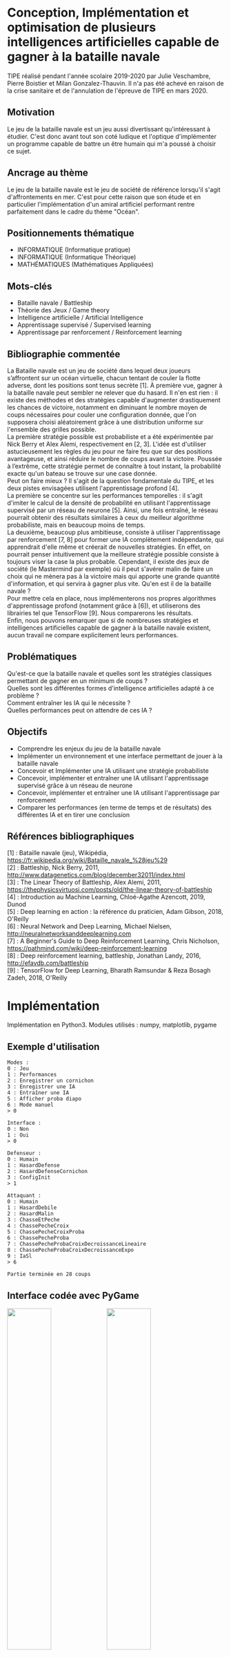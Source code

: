 # Conception, Implémentation et optimisation de plusieurs intelligences artificielles capable de gagner à la bataille navale

TIPE réalisé pendant l'année scolaire 2019-2020 par Julie Veschambre, Pierre Boistier et Milan Gonzalez-Thauvin. Il n'a pas été achevé en raison de la crise sanitaire et de l'annulation de l'épreuve de TIPE en mars 2020.


## Motivation
Le jeu de la bataille navale est un jeu aussi divertissant qu'intéressant à étudier. C'est donc avant tout son coté ludique et l'optique d'implémenter un programme capable de battre un être humain qui m'a poussé à choisir ce sujet.


## Ancrage au thème
Le jeu de la bataille navale est le jeu de société de référence lorsqu'il s'agit d'affrontements en mer. C'est pour cette raison que son étude et en particulier l'implémentation d'un amiral artificiel performant rentre parfaitement dans le cadre du thème "Océan".

## Positionnements thématique
* INFORMATIQUE (Informatique pratique)
* INFORMATIQUE (Informatique Théorique)
* MATHÉMATIQUES (Mathématiques Appliquées)

## Mots-clés
* Bataille navale / Battleship
* Théorie des Jeux / Game theory
* Intelligence artificielle / Artificial Intelligence
* Apprentissage supervisé / Supervised learning
* Apprentissage par renforcement / Reinforcement learning


## Bibliographie commentée
La Bataille navale est un jeu de société dans lequel deux joueurs s’affrontent sur un océan virtuelle, chacun tentant de couler la flotte adverse, dont les positions sont tenus secrète [1]. À première vue, gagner à la bataille navale peut sembler ne relever que du hasard. Il n'en est rien : il existe des méthodes et des stratégies capable d'augmenter drastiquement les chances de victoire, notamment en diminuant le nombre moyen de coups nécessaires pour couler une configuration donnée, que l'on supposera choisi aléatoirement grâce à une distribution uniforme sur l'ensemble des grilles possible.  
La première stratégie possible est probabiliste et a été expérimentée par Nick Berry et Alex Alemi, respectivement en [2, 3]. L'idée est d'utiliser astucieusement les règles du jeu pour ne faire feu que sur des positions avantageuse, et ainsi réduire le nombre de coups avant la victoire. Poussée à l’extrême, cette stratégie permet de connaître à tout instant, la probabilité exacte qu'un bateau se trouve sur une case donnée.  
Peut on faire mieux ? Il s'agit de la question fondamentale du TIPE, et les deux pistes envisagées utilisent l'apprentissage profond [4].  
La première se concentre sur les performances temporelles : il s'agit d'imiter le calcul de la densité de probabilité en utilisant l'apprentissage supervisé par un réseau de neurone [5]. Ainsi, une fois entraîné, le réseau pourrait obtenir des résultats similaires à ceux du meilleur algorithme probabiliste, mais en beaucoup moins de temps.  
La deuxième, beaucoup plus ambitieuse, consiste à utiliser l'apprentissage par renforcement [7, 8] pour former une IA complètement indépendante, qui apprendrait d'elle même et créerait de nouvelles stratégies. En effet, on pourrait penser intuitivement que la meilleure stratégie possible consiste à toujours viser la case la plus probable. Cependant, il existe des jeux de société (le Mastermind par exemple) où il peut s'avérer malin de faire un choix qui ne mènera pas à la victoire mais qui apporte une grande quantité d'information, et qui servira à gagner plus vite. Qu'en est il de la bataille navale ?  
Pour mettre cela en place, nous implémenterons nos propres algorithmes d'apprentissage profond (notamment grâce à [6]), et utiliserons des librairies tel que TensorFlow [9]. Nous comparerons les résultats.  
Enfin, nous pouvons remarquer que si de nombreuses stratégies et intelligences artificielles capable de gagner à la bataille navale existent, aucun travail ne compare explicitement leurs performances.

## Problématiques
Qu'est-ce que la bataille navale et quelles sont les stratégies classiques permettant de gagner en un minimum de coups ?  
Quelles sont les différentes formes d'intelligence artificielles adapté à ce problème ?  
Comment entraîner les IA qui le nécessite ?  
Quelles performances peut on attendre de ces IA ?

## Objectifs
* Comprendre les enjeux du jeu de la bataille navale
* Implémenter un environnement et une interface permettant de jouer à la bataille navale
* Concevoir et Implémenter une IA utilisant une stratégie probabiliste
* Concevoir, implémenter et entraîner une IA utilisant l'apprentissage supervisé grâce à un réseau de neurone
* Concevoir, implémenter et entraîner une IA utilisant l'apprentissage par renforcement
* Comparer les performances (en terme de temps et de résultats) des différentes IA et en tirer une conclusion

## Références bibliographiques
\[1] : Bataille navale (jeu), Wikipédia, https://fr.wikipedia.org/wiki/Bataille_navale_%28jeu%29  
\[2] : Battleship, Nick Berry, 2011, http://www.datagenetics.com/blog/december32011/index.html  
\[3] : The Linear Theory of Battleship, Alex Alemi, 2011, https://thephysicsvirtuosi.com/posts/old/the-linear-theory-of-battleship  
\[4] : Introduction au Machine Learning, Chloé-Agathe Azencott, 2019, Dunod  
\[5] : Deep learning en action : la référence du praticien, Adam Gibson, 2018, O'Reilly  
\[6] : Neural Network and Deep Learning, Michael Nielsen, http://neuralnetworksanddeeplearning.com  
\[7] : A Beginner's Guide to Deep Reinforcement Learning, Chris Nicholson, https://pathmind.com/wiki/deep-reinforcement-learning  
\[8] : Deep reinforcement learning, battleship, Jonathan Landy, 2016, http://efavdb.com/battleship  
\[9] : TensorFlow for Deep Learning, Bharath Ramsundar & Reza Bosagh Zadeh, 2018, O'Reilly


# Implémentation

Implémentation en Python3. Modules utilisés : numpy, matplotlib, pygame

## Exemple d'utilisation

```
Modes :
0 : Jeu
1 : Performances
2 : Enregistrer un cornichon
3 : Enregistrer une IA
4 : Entraîner une IA
5 : Afficher proba diapo
6 : Mode manuel
> 0

Interface :
0 : Non
1 : Oui
> 0

Defenseur :
0 : Humain
1 : HasardDefense
2 : HasardDefenseCornichon
3 : ConfigInit
> 1

Attaquant :
0 : Humain
1 : HasardDebile
2 : HasardMalin
3 : ChasseEtPeche
4 : ChassePecheCroix
5 : ChassePecheCroixProba
6 : ChassePecheProba
7 : ChassePecheProbaCroixDecroissanceLineaire
8 : ChassePecheProbaCroixDecroissanceExpo
9 : IaSl
> 6

Partie terminée en 28 coups
```

## Interface codée avec PyGame

<img src="presentations/Milan/images/defense.png" width="45%"> <img src="presentations/Milan/images/attaque.png" width="45%">

## Exemple de déroulement (algorithme : ChassePecheProba)

![Comparaison](presentations/Milan/images/deroulement.gif)

## Matrices de probabilité de quelques situations

<img src="presentations/Milan/images/defense.png" width="45%"> <img src="presentations/Pierre/Screenshots/diapo600.jpg" width="45%">

<img src="presentations/Pierre/Screenshots/image8.png" width="45%"> <img src="presentations/Pierre/Screenshots/diapo602.jpg" width="45%">

<img src="presentations/Pierre/Screenshots/image7.jpg" width="45%"> <img src="presentations/Pierre/Screenshots/diapo601.jpg" width="45%">

## Comparaison des différents algorithmes sans IA

![Comparaison](presentations/Pierre/Screenshots/diapo104.jpg)

## Comparaison entre l'algorithme d'IA par apprentissage supervisé et l'algorithme qui lui a servi de tuteur

![Comparaison](presentations/Pierre/Screenshots/diapo401.jpg)

# Progression

État des objectifs en mars 2020 :
- [x] Comprendre les enjeux du jeu de la bataille navale
- [x] Implémenter un environnement et une interface permettant de jouer à la bataille navale
- [x] Concevoir et Implémenter une IA utilisant une stratégie probabiliste
- [x] Concevoir et implémenter **depuis zéro** une IA utilisant l'apprentissage supervisé grâce à un réseau de neurone
- [ ] Idem mais en utilisant une librairie (en l'occurrence TensorFlow) : **Stade très avancé**
- [ ] Concevoir, implémenter et entraîner une IA utilisant l'apprentissage par renforcement : **Théorie acquise**
- [x] Comparer les performances (en terme de temps et de résultats) des différentes IA et en tirer une conclusion **(Pour les algorithmes déjà implémentés)**
